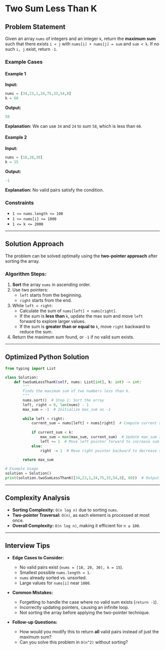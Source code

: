 # Two Sum Less Than K

## Problem Statement
Given an array `nums` of integers and an integer `k`, return the **maximum sum** such that there exists `i < j` with `nums[i] + nums[j] = sum` and `sum < k`. If no such `i, j` exist, return `-1`.

### Example Cases
#### Example 1
**Input:**
```python
nums = [34,23,1,24,75,33,54,8]
k = 60
```
**Output:**
```python
58
```
**Explanation:** We can use `34` and `24` to sum `58`, which is less than `60`.

#### Example 2
**Input:**
```python
nums = [10,20,30]
k = 15
```
**Output:**
```python
-1
```
**Explanation:** No valid pairs satisfy the condition.

### Constraints
- `1 <= nums.length <= 100`
- `1 <= nums[i] <= 1000`
- `1 <= k <= 2000`

---

## Solution Approach

The problem can be solved optimally using the **two-pointer approach** after sorting the array.

### **Algorithm Steps:**
1. **Sort** the array `nums` in ascending order.
2. Use two pointers:
   - `left` starts from the beginning.
   - `right` starts from the end.
3. While `left < right`:
   - Calculate the sum of `nums[left] + nums[right]`.
   - If the sum is **less than** `k`, update the max sum and move `left` forward to explore larger values.
   - If the sum is **greater than or equal to** `k`, move `right` backward to reduce the sum.
4. Return the maximum sum found, or `-1` if no valid sum exists.

---

## Optimized Python Solution
```python
from typing import List

class Solution:
    def twoSumLessThanK(self, nums: List[int], k: int) -> int:
        """
        Finds the maximum sum of two numbers less than k.
        """
        nums.sort()  # Step 1: Sort the array
        left, right = 0, len(nums) - 1
        max_sum = -1  # Initialize max_sum as -1
        
        while left < right:
            current_sum = nums[left] + nums[right]  # Compute current sum
            
            if current_sum < k:
                max_sum = max(max_sum, current_sum)  # Update max_sum if valid
                left += 1  # Move left pointer forward to increase sum
            else:
                right -= 1  # Move right pointer backward to decrease sum
        
        return max_sum

# Example Usage
solution = Solution()
print(solution.twoSumLessThanK([34,23,1,24,75,33,54,8], 60))  # Output: 58
```

---

## Complexity Analysis
- **Sorting Complexity:** `O(n log n)` due to sorting `nums`.
- **Two-pointer Traversal:** `O(n)`, as each element is processed at most once.
- **Overall Complexity:** `O(n log n)`, making it efficient for `n ≤ 100`.

---

## Interview Tips
- **Edge Cases to Consider:**
  - No valid pairs exist (`nums = [10, 20, 30], k = 15`).
  - Smallest possible `nums.length = 1`.
  - `nums` already sorted vs. unsorted.
  - Large values for `nums[i]` near `1000`.

- **Common Mistakes:**
  - Forgetting to handle the case where no valid sum exists (`return -1`).
  - Incorrectly updating pointers, causing an infinite loop.
  - Not sorting the array before applying the two-pointer technique.

- **Follow-up Questions:**
  - How would you modify this to return **all** valid pairs instead of just the maximum sum?
  - Can you solve this problem in `O(n^2)` without sorting?
